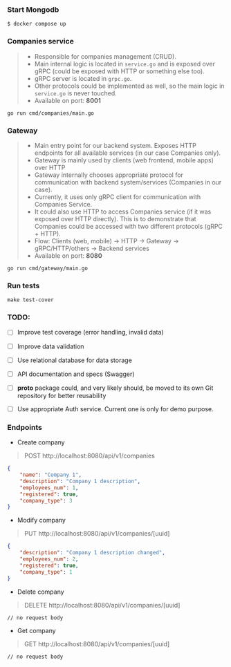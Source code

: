 ### Start Mongodb

```shell
$ docker compose up
```

### Companies service

> * Responsible for companies management (CRUD).
> * Main internal logic is located in `service.go` and is exposed over gRPC (could be exposed with HTTP or something
    else too).
> * gRPC server is located in `grpc.go`.
> * Other protocols could be implemented as well, so the main logic in `service.go` is never touched.
> * Available on port: **8001**

```shell
go run cmd/companies/main.go
```

### Gateway

> * Main entry point for our backend system. Exposes HTTP endpoints for all available services (in our case Companies
    only).
> * Gateway is mainly used by clients (web frontend, mobile apps) over HTTP
> * Gateway internally chooses appropriate protocol for communication with backend system/services (Companies in our
    case).
> * Currently, it uses only gRPC client for communication with Companies Service.
> * It could also use HTTP to access Companies service (if it was exposed over HTTP directly).
    This is to demonstrate that Companies could be accessed with two different protocols (gRPC + HTTP).
> * Flow: Clients (web, mobile) -> HTTP -> Gateway -> gRPC/HTTP/others -> Backend services
> * Available on port: **8080**

```shell
go run cmd/gateway/main.go
```

### Run tests

```shell
make test-cover
```

### TODO:

- [ ] Improve test coverage (error handling, invalid data)
- [ ] Improve data validation
- [ ] Use relational database for data storage
- [ ] API documentation and specs (Swagger)
- [ ] **proto** package could, and very likely should, be moved to its own Git repository for better reusability
- [ ] Use appropriate Auth service. Current one is only for demo purpose.


### Endpoints

* Create company
> POST http://localhost:8080/api/v1/companies
```json
{
    "name": "Company 1",
    "description": "Company 1 description",
    "employees_num": 1,
    "registered": true,
    "company_type": 3
}
```

* Modify company
> PUT http://localhost:8080/api/v1/companies/[uuid]
```json
{
    "description": "Company 1 description changed",
    "employees_num": 2,
    "registered": true,
    "company_type": 1
}
```

* Delete company
> DELETE http://localhost:8080/api/v1/companies/[uuid]
```
// no request body
```
* Get company
> GET http://localhost:8080/api/v1/companies/[uuid]
```
// no request body
```
